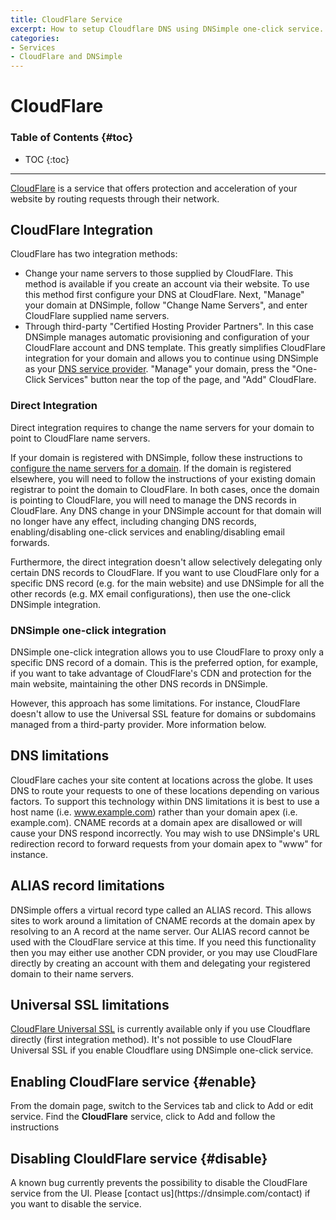 ```yaml
---
title: CloudFlare Service
excerpt: How to setup Cloudflare DNS using DNSimple one-click service.
categories:
- Services
- CloudFlare and DNSimple
---
```


# CloudFlare

### Table of Contents {#toc}

* TOC
{:toc}

---

[CloudFlare](https://www.cloudflare.com/) is a service that offers protection and acceleration of your website by routing requests through their network.


## CloudFlare Integration

CloudFlare has two integration methods:

- Change your name servers to those supplied by CloudFlare. This method is available if you create an account via their website. To use this method first configure your DNS at CloudFlare. Next, "Manage" your domain at DNSimple, follow "Change Name Servers", and enter CloudFlare supplied name servers.
- Through third-party "Certified Hosting Provider Partners". In this case DNSimple manages automatic provisioning and configuration of your CloudFlare account and DNS template. This greatly simplifies CloudFlare integration for your domain and allows you to continue using DNSimple as your [DNS service provider](https://dnsimple.com/about). "Manage" your domain, press the "One-Click Services" button near the top of the page, and "Add" CloudFlare.

### Direct Integration

Direct integration requires to change the name servers for your domain to point to CloudFlare name servers.

If your domain is registered with DNSimple, follow these instructions to [configure the name servers for a domain](/articles/setting-name-servers). If the domain is registered elsewhere, you will need to follow the instructions of your existing domain registrar to point the domain to CloudFlare. In both cases, once the domain is pointing to CloudFlare, you will need to manage the DNS records in CloudFlare. Any DNS change in your DNSimple account for that domain will no longer have any effect, including changing DNS records, enabling/disabling one-click services and enabling/disabling email forwards.

Furthermore, the direct integration doesn't allow selectively delegating only certain DNS records to CloudFlare. If you want to use CloudFlare only for a specific DNS record (e.g. for the main website) and use DNSimple for all the other records (e.g. MX email configurations), then use the one-click DNSimple integration.

### DNSimple one-click integration

DNSimple one-click integration allows you to use CloudFlare to proxy only a specific DNS record of a domain. This is the preferred option, for example, if you want to take advantage of CloudFlare's CDN and protection for the main website, maintaining the other DNS records in DNSimple.

However, this approach has some limitations. For instance, CloudFlare doesn't allow to use the Universal SSL feature for domains or subdomains managed from a third-party provider. More information below.


## DNS limitations

CloudFlare caches your site content at locations across the globe. It uses DNS to route your requests to one of these locations depending on various factors. To support this technology within DNS limitations it is best to use a host name (i.e. www.example.com) rather than your domain apex (i.e. example.com). CNAME records at a domain apex are disallowed or will cause your DNS respond incorrectly. You may wish to use DNSimple's URL redirection record to forward requests from your domain apex to "www" for instance.


## ALIAS record limitations

DNSimple offers a virtual record type called an ALIAS record. This allows sites to work around a limitation of CNAME records at the domain apex by resolving to an A record at the name server. Our ALIAS record cannot be used with the CloudFlare service at this time. If you need this functionality then you may either use another CDN provider, or you may use CloudFlare directly by creating an account with them and delegating your registered domain to their name servers.


## Universal SSL limitations

[CloudFlare Universal SSL](https://www.cloudflare.com/ssl) is currently available only if you use Cloudflare directly (first integration method). It's not possible to use CloudFlare Universal SSL if you enable Cloudflare using DNSimple one-click service.


## Enabling CloudFlare service {#enable}

From the domain page, switch to the <label>Services</label> tab and click to <label>Add or edit service</label>. Find the **CloudFlare** service, click to <label>Add</label> and follow the instructions


## Disabling ClouldFlare service {#disable}

<warning>
A known bug currently prevents the possibility to disable the CloudFlare service from the UI. Please [contact us](https://dnsimple.com/contact) if you want to disable the service.
</warning>



